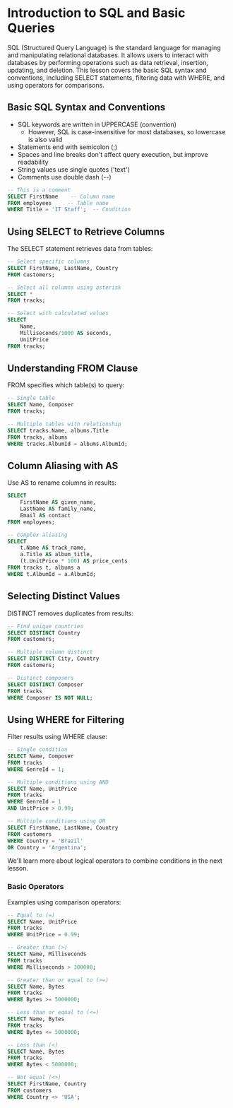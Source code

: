 # Introduction to SQL and Basic Queries

SQL (Structured Query Language) is the standard language for managing and manipulating relational databases. It allows users to interact with databases by performing operations such as data retrieval, insertion, updating, and deletion. This lesson covers the basic SQL syntax and conventions, including SELECT statements, filtering data with WHERE, and using operators for comparisons.

## Basic SQL Syntax and Conventions

- SQL keywords are written in UPPERCASE (convention)
  - However, SQL is case-insensitive for most databases, so lowercase is also valid
- Statements end with semicolon (;)
- Spaces and line breaks don't affect query execution, but improve readability
- String values use single quotes ('text')
- Comments use double dash (--)

```sql
-- This is a comment
SELECT FirstName    -- Column name
FROM employees     -- Table name
WHERE Title = 'IT Staff';  -- Condition
```

## Using SELECT to Retrieve Columns

The SELECT statement retrieves data from tables:

```sql
-- Select specific columns
SELECT FirstName, LastName, Country
FROM customers;

-- Select all columns using asterisk
SELECT *
FROM tracks;

-- Select with calculated values
SELECT
    Name,
    Milliseconds/1000 AS seconds,
    UnitPrice
FROM tracks;
```

## Understanding FROM Clause

FROM specifies which table(s) to query:

```sql
-- Single table
SELECT Name, Composer
FROM tracks;

-- Multiple tables with relationship
SELECT tracks.Name, albums.Title
FROM tracks, albums
WHERE tracks.AlbumId = albums.AlbumId;
```

## Column Aliasing with AS

Use AS to rename columns in results:

```sql
SELECT
    FirstName AS given_name,
    LastName AS family_name,
    Email AS contact
FROM employees;

-- Complex aliasing
SELECT
    t.Name AS track_name,
    a.Title AS album_title,
    (t.UnitPrice * 100) AS price_cents
FROM tracks t, albums a
WHERE t.AlbumId = a.AlbumId;
```

## Selecting Distinct Values

DISTINCT removes duplicates from results:

```sql
-- Find unique countries
SELECT DISTINCT Country
FROM customers;

-- Multiple column distinct
SELECT DISTINCT City, Country
FROM customers;

-- Distinct composers
SELECT DISTINCT Composer
FROM tracks
WHERE Composer IS NOT NULL;
```

## Using WHERE for Filtering

Filter results using WHERE clause:

```sql
-- Single condition
SELECT Name, Composer
FROM tracks
WHERE GenreId = 1;

-- Multiple conditions using AND
SELECT Name, UnitPrice
FROM tracks
WHERE GenreId = 1
AND UnitPrice > 0.99;

-- Multiple conditions using OR
SELECT FirstName, LastName, Country
FROM customers
WHERE Country = 'Brazil'
OR Country = 'Argentina';
```

We'll learn more about logical operators to combine conditions in the next lesson.

### Basic Operators

Examples using comparison operators:

```sql
-- Equal to (=)
SELECT Name, UnitPrice
FROM tracks
WHERE UnitPrice = 0.99;

-- Greater than (>)
SELECT Name, Milliseconds
FROM tracks
WHERE Milliseconds > 300000;

-- Greater than or equal to (>=)
SELECT Name, Bytes
FROM tracks
WHERE Bytes >= 5000000;

-- Less than or equal to (<=)
SELECT Name, Bytes
FROM tracks
WHERE Bytes <= 5000000;

-- Less than (<)
SELECT Name, Bytes
FROM tracks
WHERE Bytes < 5000000;

-- Not equal (<>)
SELECT FirstName, Country
FROM customers
WHERE Country <> 'USA';
```
